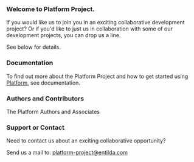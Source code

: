 ### Welcome to Platform Project.
If you would like us to join you in an exciting collaborative development project? Or if you'd like to just us in collaboration with some of our development projects, you can drop us a line. 

See below for details.

### Documentation
To find out more about the Platform Project and how to get started using [Platform](https://github.com/platform-project/platform), see documentation.

### Authors and Contributors
The Platform Authors and Associates

### Support or Contact
Need to contact us about an exciting collaborative opportunity? 

Send us a mail to: platform-project@entilda.com
